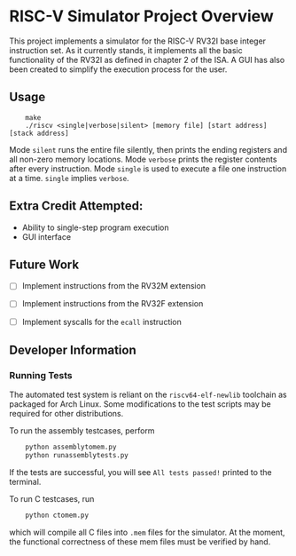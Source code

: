 # RISC-V Simulator Project Overview
This project implements a simulator for the RISC-V RV32I base integer instruction set. As it currently stands, it implements all the basic functionality of the RV32I as defined in chapter 2 of the ISA. A GUI has also been created to simplify the execution process for the user.

## Usage
```
	make
	./riscv <single|verbose|silent> [memory file] [start address] [stack address]
```

Mode `silent` runs the entire file silently, then prints the ending registers and all non-zero memory locations.
Mode `verbose` prints the register contents after every instruction.
Mode `single` is used to execute a file one instruction at a time. `single` implies `verbose`.

## Extra Credit Attempted:
- Ability to single-step program execution
- GUI interface

## Future Work
- [ ] Implement instructions from the RV32M extension
- [ ] Implement instructions from the RV32F extension
- [ ] Implement syscalls for the `ecall` instruction


## Developer Information

### Running Tests
The automated test system is reliant on the `riscv64-elf-newlib` toolchain as packaged for Arch Linux. Some modifications to the test scripts may be required for other distributions.

To run the assembly testcases, perform
```python
	python assemblytomem.py
	python runassemblytests.py
```
If the tests are successful, you will see `All tests passed!` printed to the terminal.

To run C testcases, run
```python
	python ctomem.py
```
which will compile all C files into `.mem` files for the simulator. At the moment, the functional correctness of these mem files must be verified by hand.